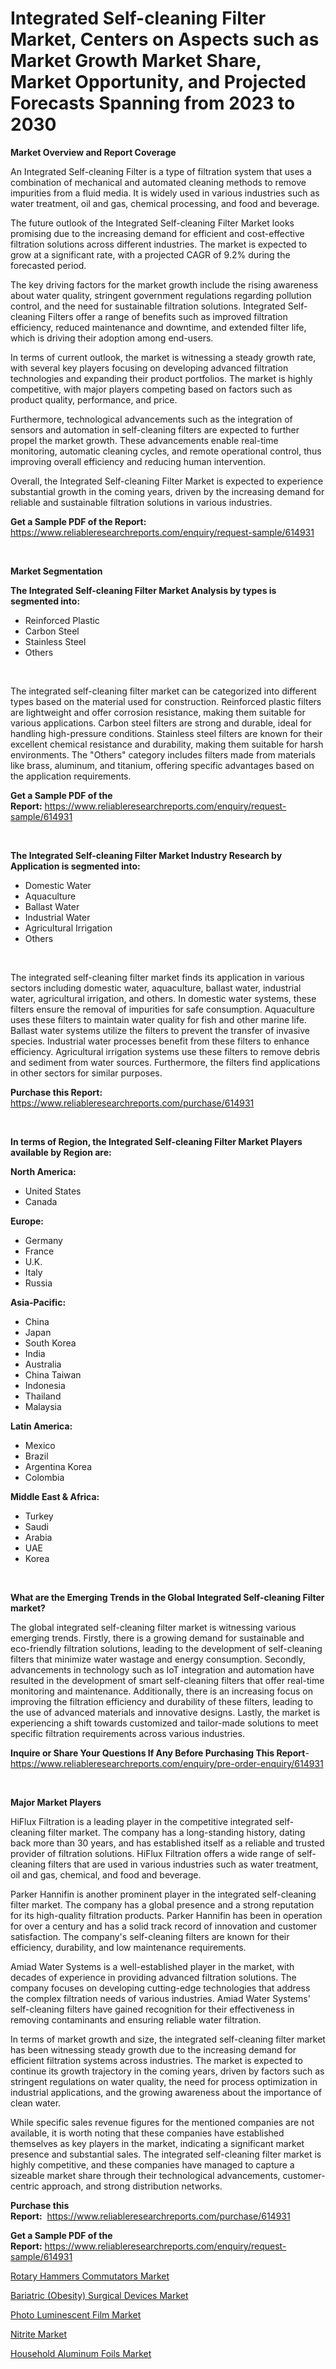 <p><h1>Integrated Self-cleaning Filter Market, Centers on Aspects such as Market Growth Market Share, Market Opportunity, and Projected Forecasts Spanning from 2023 to 2030</h1></p><p><strong>Market Overview and Report Coverage</strong></p>
<p><p>An Integrated Self-cleaning Filter is a type of filtration system that uses a combination of mechanical and automated cleaning methods to remove impurities from a fluid media. It is widely used in various industries such as water treatment, oil and gas, chemical processing, and food and beverage.</p><p>The future outlook of the Integrated Self-cleaning Filter Market looks promising due to the increasing demand for efficient and cost-effective filtration solutions across different industries. The market is expected to grow at a significant rate, with a projected CAGR of 9.2% during the forecasted period.</p><p>The key driving factors for the market growth include the rising awareness about water quality, stringent government regulations regarding pollution control, and the need for sustainable filtration solutions. Integrated Self-cleaning Filters offer a range of benefits such as improved filtration efficiency, reduced maintenance and downtime, and extended filter life, which is driving their adoption among end-users.</p><p>In terms of current outlook, the market is witnessing a steady growth rate, with several key players focusing on developing advanced filtration technologies and expanding their product portfolios. The market is highly competitive, with major players competing based on factors such as product quality, performance, and price.</p><p>Furthermore, technological advancements such as the integration of sensors and automation in self-cleaning filters are expected to further propel the market growth. These advancements enable real-time monitoring, automatic cleaning cycles, and remote operational control, thus improving overall efficiency and reducing human intervention.</p><p>Overall, the Integrated Self-cleaning Filter Market is expected to experience substantial growth in the coming years, driven by the increasing demand for reliable and sustainable filtration solutions in various industries.</p></p>
<p><strong>Get a Sample PDF of the Report:</strong> <a href="https://www.reliableresearchreports.com/enquiry/request-sample/614931">https://www.reliableresearchreports.com/enquiry/request-sample/614931</a></p>
<p>&nbsp;</p>
<p><strong>Market Segmentation</strong></p>
<p><strong>The Integrated Self-cleaning Filter Market Analysis by types is segmented into:</strong></p>
<p><ul><li>Reinforced Plastic</li><li>Carbon Steel</li><li>Stainless Steel</li><li>Others</li></ul></p>
<p>&nbsp;</p>
<p><p>The integrated self-cleaning filter market can be categorized into different types based on the material used for construction. Reinforced plastic filters are lightweight and offer corrosion resistance, making them suitable for various applications. Carbon steel filters are strong and durable, ideal for handling high-pressure conditions. Stainless steel filters are known for their excellent chemical resistance and durability, making them suitable for harsh environments. The "Others" category includes filters made from materials like brass, aluminum, and titanium, offering specific advantages based on the application requirements.</p></p>
<p><strong>Get a Sample PDF of the Report:</strong>&nbsp;<a href="https://www.reliableresearchreports.com/enquiry/request-sample/614931">https://www.reliableresearchreports.com/enquiry/request-sample/614931</a></p>
<p>&nbsp;</p>
<p><strong>The Integrated Self-cleaning Filter Market Industry Research by Application is segmented into:</strong></p>
<p><ul><li>Domestic Water</li><li>Aquaculture</li><li>Ballast Water</li><li>Industrial Water</li><li>Agricultural Irrigation</li><li>Others</li></ul></p>
<p>&nbsp;</p>
<p><p>The integrated self-cleaning filter market finds its application in various sectors including domestic water, aquaculture, ballast water, industrial water, agricultural irrigation, and others. In domestic water systems, these filters ensure the removal of impurities for safe consumption. Aquaculture uses these filters to maintain water quality for fish and other marine life. Ballast water systems utilize the filters to prevent the transfer of invasive species. Industrial water processes benefit from these filters to enhance efficiency. Agricultural irrigation systems use these filters to remove debris and sediment from water sources. Furthermore, the filters find applications in other sectors for similar purposes.</p></p>
<p><strong>Purchase this Report:</strong>&nbsp; <a href="https://www.reliableresearchreports.com/purchase/614931">https://www.reliableresearchreports.com/purchase/614931</a></p>
<p>&nbsp;</p>
<p><strong>In terms of Region, the Integrated Self-cleaning Filter Market Players available by Region are:</strong></p>
<p>
    <p> <strong> North America: </strong>
        <ul>
            <li>United States</li>
            <li>Canada</li>
        </ul>
        </p> 
    <p> <strong> Europe: </strong>
        <ul>
            <li>Germany</li>
            <li>France</li>
            <li>U.K.</li>
            <li>Italy</li>
            <li>Russia</li>
        </ul>
        </p> 
    <p> <strong> Asia-Pacific: </strong>
        <ul>
            <li>China</li>
            <li>Japan</li>
            <li>South Korea</li>
            <li>India</li>
            <li>Australia</li>
            <li>China Taiwan</li>
            <li>Indonesia</li>
            <li>Thailand</li>
            <li>Malaysia</li>
        </ul>
        </p> 
    <p> <strong> Latin America: </strong>
        <ul>
            <li>Mexico</li>
            <li>Brazil</li>
            <li>Argentina Korea</li>
            <li>Colombia</li>
        </ul>
        </p> 
    <p> <strong> Middle East & Africa: </strong>
        <ul>
            <li>Turkey</li>
            <li>Saudi</li>
            <li>Arabia</li>
            <li>UAE</li>
            <li>Korea</li>
        </ul>
    </p>
    </p>
<p>&nbsp;</p>
<p><strong>What are the Emerging Trends in the Global Integrated Self-cleaning Filter market?</strong></p>
<p><p>The global integrated self-cleaning filter market is witnessing various emerging trends. Firstly, there is a growing demand for sustainable and eco-friendly filtration solutions, leading to the development of self-cleaning filters that minimize water wastage and energy consumption. Secondly, advancements in technology such as IoT integration and automation have resulted in the development of smart self-cleaning filters that offer real-time monitoring and maintenance. Additionally, there is an increasing focus on improving the filtration efficiency and durability of these filters, leading to the use of advanced materials and innovative designs. Lastly, the market is experiencing a shift towards customized and tailor-made solutions to meet specific filtration requirements across various industries.</p></p>
<p><strong>Inquire or Share Your Questions If Any Before Purchasing This Report</strong>- <a href="https://www.reliableresearchreports.com/enquiry/pre-order-enquiry/614931">https://www.reliableresearchreports.com/enquiry/pre-order-enquiry/614931</a></p>
<p>&nbsp;</p>
<p><strong>Major Market Players</strong></p>
<p><p>HiFlux Filtration is a leading player in the competitive integrated self-cleaning filter market. The company has a long-standing history, dating back more than 30 years, and has established itself as a reliable and trusted provider of filtration solutions. HiFlux Filtration offers a wide range of self-cleaning filters that are used in various industries such as water treatment, oil and gas, chemical, and food and beverage.</p><p>Parker Hannifin is another prominent player in the integrated self-cleaning filter market. The company has a global presence and a strong reputation for its high-quality filtration products. Parker Hannifin has been in operation for over a century and has a solid track record of innovation and customer satisfaction. The company's self-cleaning filters are known for their efficiency, durability, and low maintenance requirements.</p><p>Amiad Water Systems is a well-established player in the market, with decades of experience in providing advanced filtration solutions. The company focuses on developing cutting-edge technologies that address the complex filtration needs of various industries. Amiad Water Systems' self-cleaning filters have gained recognition for their effectiveness in removing contaminants and ensuring reliable water filtration.</p><p>In terms of market growth and size, the integrated self-cleaning filter market has been witnessing steady growth due to the increasing demand for efficient filtration systems across industries. The market is expected to continue its growth trajectory in the coming years, driven by factors such as stringent regulations on water quality, the need for process optimization in industrial applications, and the growing awareness about the importance of clean water.</p><p>While specific sales revenue figures for the mentioned companies are not available, it is worth noting that these companies have established themselves as key players in the market, indicating a significant market presence and substantial sales. The integrated self-cleaning filter market is highly competitive, and these companies have managed to capture a sizeable market share through their technological advancements, customer-centric approach, and strong distribution networks.</p></p>
<p><strong>Purchase this Report:</strong>&nbsp;&nbsp;<a href="https://www.reliableresearchreports.com/purchase/614931">https://www.reliableresearchreports.com/purchase/614931</a></p>
<p></p>
<p><strong>Get a Sample PDF of the Report:</strong>&nbsp;<a href="https://www.reliableresearchreports.com/enquiry/request-sample/614931">https://www.reliableresearchreports.com/enquiry/request-sample/614931</a></p>
<p><p><a href="https://www.linkedin.com/pulse/rotary-hammers-commutators-market-size-share-global-analysis/">Rotary Hammers Commutators Market</a></p><p><a href="https://github.com/ambrozg/Market-Research-Report-List-1/blob/main/bariatric-obesity-surgical-devices-market.md">Bariatric (Obesity) Surgical Devices Market</a></p><p><a href="https://medium.com/@shivay151299/photo-luminescent-film-market-size-growth-forecast-2023-2030-675713c8efd3">Photo Luminescent Film Market</a></p><p><a href="https://medium.com/@santoshh992151/nitrite-market-size-growth-forecast-2023-2030-844029a79cbc">Nitrite Market</a></p><p><a href="https://github.com/gshchiplitsov/Market-Research-Report-List-1/blob/main/household-aluminum-foils-market.md">Household Aluminum Foils Market</a></p></p>